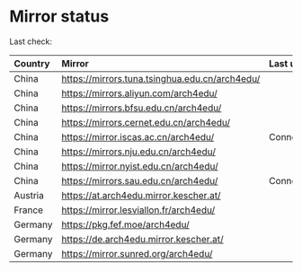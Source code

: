 <script src="./time.js"></script>
# Mirror status
Last check: <script type="text/javascript">localize(1731597840.0259607);</script>

|Country|Mirror|Last update|
|:------|:-----|:----------|
|China|https://mirrors.tuna.tsinghua.edu.cn/arch4edu/|<script type="text/javascript">localize(1731566567);</script>|
|China|https://mirrors.aliyun.com/arch4edu/|<script type="text/javascript">localize(1731566567);</script>|
|China|https://mirrors.bfsu.edu.cn/arch4edu/|<script type="text/javascript">localize(1731566567);</script>|
|China|https://mirrors.cernet.edu.cn/arch4edu/|<script type="text/javascript">localize(1731566567);</script>|
|China|https://mirror.iscas.ac.cn/arch4edu/|ConnectionError|
|China|https://mirrors.nju.edu.cn/arch4edu/|<script type="text/javascript">localize(1731480105);</script>|
|China|https://mirror.nyist.edu.cn/arch4edu/|<script type="text/javascript">localize(1731566567);</script>|
|China|https://mirrors.sau.edu.cn/arch4edu/|ConnectionError|
|Austria|https://at.arch4edu.mirror.kescher.at/|<script type="text/javascript">localize(1731566567);</script>|
|France|https://mirror.lesviallon.fr/arch4edu/|<script type="text/javascript">localize(1731566567);</script>|
|Germany|https://pkg.fef.moe/arch4edu/|<script type="text/javascript">localize(1731566567);</script>|
|Germany|https://de.arch4edu.mirror.kescher.at/|<script type="text/javascript">localize(1731566567);</script>|
|Germany|https://mirror.sunred.org/arch4edu/|<script type="text/javascript">localize(1731566567);</script>|

<script src="./tablefilter/tablefilter.js"></script>
<script src="./table.js"></script>